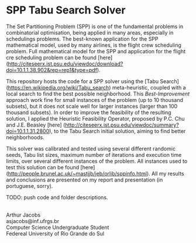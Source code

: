 # SPP Tabu Search Solver

The Set Partitioning Problem (SPP) is one of the fundamental problems in combinatorial optimisation, being applied in many areas, especially in schedulings problems. The best-known application for the SPP mathematical model, used by many airlines, is the flight crew scheduling problem. Full mathematical model for the SPP and application for the flight cre scheduling problem can be found [here] (http://citeseerx.ist.psu.edu/viewdoc/download?doi=10.1.1.38.902&rep=rep1&type=pdf).

This repository hosts the code for a SPP solver using the [Tabu Search] (https://en.wikipedia.org/wiki/Tabu_search) meta-heuristic, coupled with a local search to find the best possible neighborhood. This *Best-Improvement* approach work fine for small instances of the problem (up to 10 thousand subsets), but it does not scale well for larger instances (larger than 100 thousand subsets). In order to improve the feasibility of the resulting solution, I applied the Heuristic Feasibility Operator, proposed by P.C. Chu and J.E. Beasley [here] (http://citeseerx.ist.psu.edu/viewdoc/summary?doi=10.1.1.31.2800), to the Tabu Search initial solution, aiming to find better neighborhoods.

This solver was calibrated and tested using several different randomic seeds, Tabu list sizes, maximum number of iterations and execution time limits, over several different instances of the problem. All instances used to test this solution can be found [here] (http://people.brunel.ac.uk/~mastjjb/jeb/orlib/sppinfo.html). All my results and conclusions are presented on my report and presentation (in portuguese, sorry).

TODO: push code and folder descriptions.

<br/>
Arthur Jacobs<br/>
asjacobs@inf.ufrgs.br<br/>
Computer Science Undergraduate Student<br/>
Federeal University of Rio Grande do Sul<br/>
